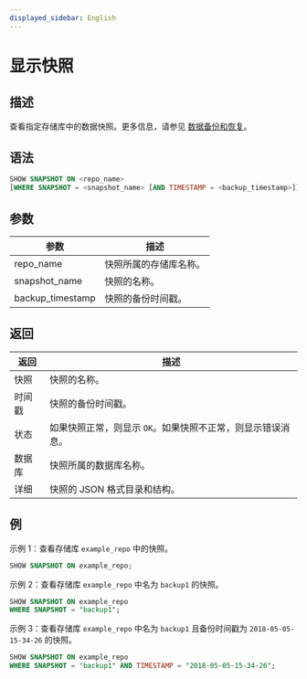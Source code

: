 ```yaml
---
displayed_sidebar: English
---
```


# 显示快照

## 描述

查看指定存储库中的数据快照。更多信息，请参见 [数据备份和恢复](../../../administration/Backup_and_restore.md)。

## 语法

```SQL
SHOW SNAPSHOT ON <repo_name>
[WHERE SNAPSHOT = <snapshot_name> [AND TIMESTAMP = <backup_timestamp>]]
```

## 参数

| **参数**    | **描述**                                      |
| ---------------- | ---------------------------------------------------- |
| repo_name        | 快照所属的存储库名称。 |
| snapshot_name     | 快照的名称。                                |
| backup_timestamp | 快照的备份时间戳。                    |

## 返回

| **返回** | **描述**                                              |
| ---------- | ------------------------------------------------------------ |
| 快照   | 快照的名称。                                        |
| 时间戳  | 快照的备份时间戳。                            |
| 状态     | 如果快照正常，则显示 `OK`。如果快照不正常，则显示错误消息。 |
| 数据库   | 快照所属的数据库名称。           |
| 详细    | 快照的 JSON 格式目录和结构。      |

## 例

示例 1：查看存储库 `example_repo` 中的快照。

```SQL
SHOW SNAPSHOT ON example_repo;
```

示例 2：查看存储库 `example_repo` 中名为 `backup1` 的快照。

```SQL
SHOW SNAPSHOT ON example_repo
WHERE SNAPSHOT = "backup1";
```

示例 3：查看存储库 `example_repo` 中名为 `backup1` 且备份时间戳为 `2018-05-05-15-34-26` 的快照。

```SQL
SHOW SNAPSHOT ON example_repo 
WHERE SNAPSHOT = "backup1" AND TIMESTAMP = "2018-05-05-15-34-26";
```
